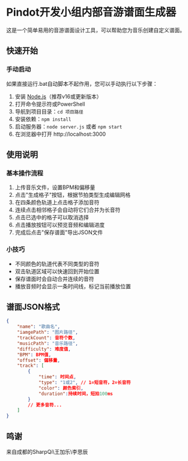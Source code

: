 # Pindot开发小组内部音游谱面生成器

这是一个简单易用的音游谱面设计工具，可以帮助您为音乐创建自定义谱面。


## 快速开始


### 手动启动

如果直接运行.bat自动脚本不起作用，您可以手动执行以下步骤：

1. 安装 [Node.js](https://nodejs.org/)（推荐v16或更新版本）
2. 打开命令提示符或PowerShell
3. 导航到项目目录：`cd 项目路径`
4. 安装依赖：`npm install`
5. 启动服务器：`node server.js` 或者 `npm start`
6. 在浏览器中打开 http://localhost:3000

## 使用说明

### 基本操作流程

1. 上传音乐文件，设置BPM和偏移量
2. 点击"生成格子"按钮，根据节拍类型生成编辑网格
3. 在四条颜色轨道上点击格子添加音符
4. 连续点击相邻格子会自动将它们合并为长音符
5. 点击已选中的格子可以取消选择
6. 点击播放按钮可以预览音频和编辑进度
7. 完成后点击"保存谱面"导出JSON文件

### 小技巧

- 不同颜色的轨道代表不同类型的音符
- 双击轨道区域可以快速回到开始位置
- 保存谱面时会自动合并连续的音符
- 播放音频时会显示一条时间线，标记当前播放位置

## 谱面JSON格式

```json
{
    "name": "歌曲名",
    "iamgePath": "图片路径",
    "trackCount": 音符个数,
    "musicPath": "音乐路径",
    "difficulty": 难度值,
    "BPM": BPM值,
    "offset": 偏移量,
    "track": [
        {
            "time": 时间点,
            "type": "1或2", // 1=短音符，2=长音符
            "color": 颜色索引,
            "duration":持续时间，短拍100ms
        }
        // 更多音符...
    ]
}
``` 

## 鸣谢
来自成都的SharpQi\王加乐\李思辰 